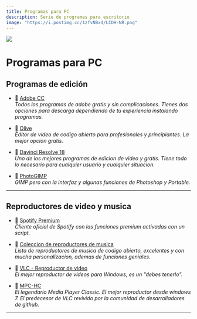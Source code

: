 ```yaml
---
title: Programas para PC
description: Serie de programas para escritorio
image: "https://i.postimg.cc/1zfvNBxd/LCDH-NR.png"
---
```

![](https://i.postimg.cc/Ls5629Jw/PC-programas.png)
# Programas para PC


## Programas de edición
- 🍩 [Adobe CC](/Tutoriales/adobeCC)     
  *Todos los programas de adobe gratis y sin complicaciones. Tienes dos opciones para descarga dependiendo de tu experiencia instalando programas.*

- 🍩 [Olive](https://www.olivevideoeditor.org/)     
  *Editor de video de codigo abierto para profesionales y principiantes. La mejor opcion gratis.*

- 🍩 [Davinci Resolve 18](https://www.blackmagicdesign.com/products/davinciresolve)     
  *Uno de los mejores programas de edicion de video y gratis. Tiene todo lo necesario para cualquier usuario y cualquier situacion.*

- 🍩 [PhotoGIMP](/Escritorio/e-diseño#editores-de-imagenes)     
  *GIMP pero con la interfaz y algunas funciones de Photoshop y Portable.*

---

## Reproductores de video y musica

- 🍩 [Spotify Premium](/Tutoriales/spotify-premium#windows) <Badge type="danger" text="No descarga musica" />     
  *Cliente oficial de Spotify con las funciones premium activadas con un script.*

- 🍩 [Coleccion de reproductores de musica](/Escritorio/e-musica#reproductores-de-musica)     
  *Lista de reproductores de musica de codigo abierto, excelentes y con mucha personalizacion, ademas de funciones geniales.*

- 🍩 [VLC - Reproductor de video](https://www.videolan.org/vlc/download-windows.html)     
  *El mejor reproductor de videos para Windows, es un "debes tenerlo".*

- 🍩 [MPC-HC](https://github.com/clsid2/mpc-hc/releases/)     
  *El legendario Media Player Classic. El mejor reproductor desde windows 7. El predecesor de VLC revivido por la comunidad de desarrolladores de github.*

---
